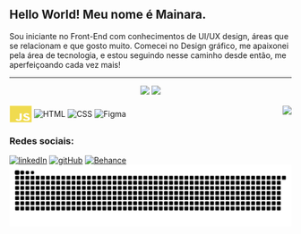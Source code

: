 ## Hello World! Meu nome é Mainara.

Sou iniciante no Front-End com conhecimentos de UI/UX design, áreas que se relacionam e que gosto muito. Comecei no Design gráfico, me apaixonei pela área de tecnologia, e estou seguindo nesse caminho desde então, me aperfeiçoando cada vez mais!

---
<div align= "center">
  <img height="180em" src="https://github-readme-stats.vercel.app/api?username=mainarab&show_icons=true&bg_color=E8EDDF&border_color=7666CA&text_color=7666CA&title_color=29339B&icon_color=29339B">
  <img height="180em" src="https://github-readme-stats.vercel.app/api/top-langs/?username=mainarab&layout=compact&bg_color=E8EDDF&border_color=7666CA&text_color=7666CA&title_color=29339B">
</div>

<div style="display: inline_block"><br>
  <img align="center" alt="Js" height="30" width="40" src="https://raw.githubusercontent.com/devicons/devicon/master/icons/javascript/javascript-plain.svg">
  <img align="center" alt="HTML" height="30" width="40" src="https://cdn.jsdelivr.net/gh/devicons/devicon@latest/icons/html5/html5-original.svg">
  <img align="center" alt="CSS" height="30" width="40" src="https://cdn.jsdelivr.net/gh/devicons/devicon@latest/icons/css3/css3-original.svg">
  <img align="center" alt="Figma" height="30" width="40" src="https://cdn.jsdelivr.net/gh/devicons/devicon@latest/icons/figma/figma-original.svg" >
  <img align="right" height="100" src="https://github.com/user-attachments/assets/31ab4d7d-81ad-4d76-bce9-9b62ba45d45f">
 </div>

 ### Redes sociais:
 <div>
   <a href="https://www.linkedin.com/in/mainara-barbosa/"><img  alt="linkedIn" src="https://img.shields.io/badge/LinkedIn-0077B5?style=for-the-badge&logo=linkedin&logoColor=white" target="_blank"></a>
   <a href="https://github.com/mainarab"> <img  alt="gitHub" src="https://img.shields.io/badge/GitHub-100000?style=for-the-badge&logo=github&logoColor=white" target="_blank"></a>
   <a href="https://www.behance.net/mainarabarbosaa"> <img  alt="Behance" src="https://img.shields.io/badge/-Behance-blue?style=for-the-badge&logo=behance&logoColor=white" target="_blank"></a>
 </div>


 
<picture>
  <source media="(prefers-color-scheme: dark)" srcset="https://raw.githubusercontent.com/mainarab/mainarab/output/github-contribution-grid-snake-dark.svg">
  <source media="(prefers-color-scheme: light)" srcset="https://raw.githubusercontent.com/mainarab/mainarab/output/github-contribution-grid-snake.svg">
  <img alt="github contribution grid snake animation" src="https://raw.githubusercontent.com/mainarab/mainarab/output/github-contribution-grid-snake.svg">
</picture>  
          

